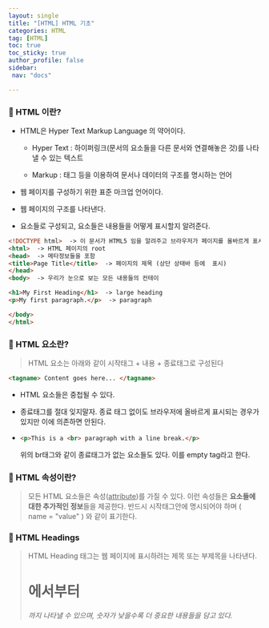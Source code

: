```yaml
---
layout: single
title: "[HTML] HTML 기초"
categories: HTML
tag: [HTML]
toc: true
toc_sticky: true
author_profile: false
sidebar:
 nav: "docs"

---
```


### :bone: HTML 이란?

- HTML은 Hyper Text Markup Language 의 약어이다.
  
  - Hyper Text : 하이퍼링크(문서의 요소들을 다른 문서와 연결해놓은 것)를 나타낼 수 있는 텍스트
  
  - Markup : 태그 등을 이용하여 문서나 데이터의 구조를 명시하는 언어

- 웹 페이지를 구성하기 위한 표준 마크업 언어이다.

- 웹 페이지의 구조를 나타낸다.

- 요소들로 구성되고, 요소들은 내용들을 어떻게 표시할지 알려준다.

```html
<!DOCTYPE html>  -> 이 문서가 HTML5 임을 알려주고 브라우저가 페이지를 올바르게 표시하도록 도와준다
<html>  -> HTML 페이지의 root
<head>  -> 메타정보들을 포함
<title>Page Title</title>  -> 페이지의 제목 (상단 상태바 등에  표시)
</head>  
<body>  -> 우리가 눈으로 보는 모든 내용들의 컨테이

<h1>My First Heading</h1>  -> large heading
<p>My first paragraph.</p>  -> paragraph

</body>
</html>
```

### :bone: HTML 요소란?

> HTML 요소는 아래와 같이 시작태그 + 내용 + 종료태그로 구성된다

```html
<tagname> Content goes here... </tagname>
```

- HTML 요소들은 중첩될 수 있다.

- 종료태그를 절대 잊지말자. 종료 태그 없이도 브라우저에 올바르게 표시되는 경우가 있지만 이에 의존하면 안된다.

- ```html
  <p>This is a <br> paragraph with a line break.</p>
  ```
  
  위의 br태그와 같이 종료태그가 없는 요소들도 있다. 이를 empty tag라고 한다.

### :bone: HTML 속성이란?

> 모든 HTML 요소들은 속성(<u>attribute</u>)를 가질 수 있다. 이런 속성들은 **요소들에 대한 추가적인 정보**들을 제공한다. 반드시 시작태그안에 명시되어야 하며 ( name = "value" ) 와 같이 표기한다.

### :bone: HTML Headings

> HTML Heading 태그는 웹 페이지에 표시하려는 제목 또는 부제목을 나타낸다. <h1> 에서부터 <h6> 까지 나타낼 수 있으며, 숫자가 낮을수록 더 중요한 내용들을 담고 있다. 
